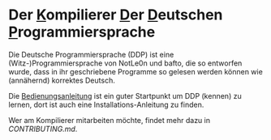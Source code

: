 # Der <ins>K</ins>ompilierer <ins>D</ins>er <ins>D</ins>eutschen <ins>P</ins>rogrammiersprache

Die Deutsche Programmiersprache (DDP) ist eine (Witz-)Programmiersprache von NotLe0n und bafto, die so entworfen wurde, dass in ihr geschriebene Programme so gelesen werden können wie (annähernd) korrektes Deutsch.

Die [Bedienungsanleitung](https://ddp-projekt.github.io/Bedienungsanleitung/?p=Startseite&lang=DE) ist ein guter Startpunkt um DDP (kennen) zu lernen, dort ist auch eine Installations-Anleitung zu finden.

Wer am Kompilierer mitarbeiten möchte, findet mehr dazu in *CONTRIBUTING.md*.